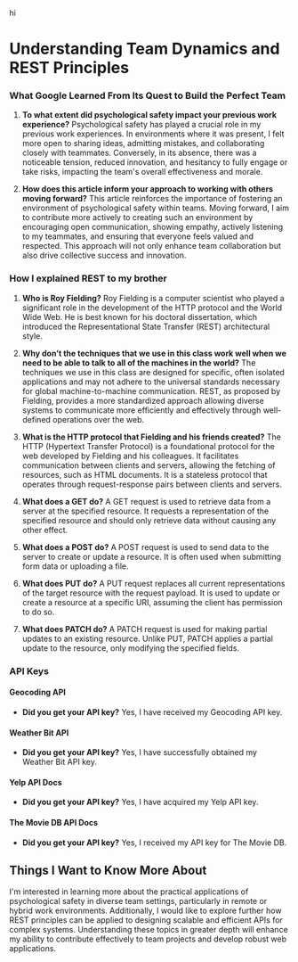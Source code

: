 hi

# Understanding Team Dynamics and REST Principles

### What Google Learned From Its Quest to Build the Perfect Team

1. **To what extent did psychological safety impact your previous work experience?**
   Psychological safety has played a crucial role in my previous work experiences. In environments where it was present, I felt more open to sharing ideas, admitting mistakes, and collaborating closely with teammates. Conversely, in its absence, there was a noticeable tension, reduced innovation, and hesitancy to fully engage or take risks, impacting the team's overall effectiveness and morale.

2. **How does this article inform your approach to working with others moving forward?**
   This article reinforces the importance of fostering an environment of psychological safety within teams. Moving forward, I aim to contribute more actively to creating such an environment by encouraging open communication, showing empathy, actively listening to my teammates, and ensuring that everyone feels valued and respected. This approach will not only enhance team collaboration but also drive collective success and innovation.

### How I explained REST to my brother

1. **Who is Roy Fielding?**
   Roy Fielding is a computer scientist who played a significant role in the development of the HTTP protocol and the World Wide Web. He is best known for his doctoral dissertation, which introduced the Representational State Transfer (REST) architectural style.

2. **Why don’t the techniques that we use in this class work well when we need to be able to talk to all of the machines in the world?**
   The techniques we use in this class are designed for specific, often isolated applications and may not adhere to the universal standards necessary for global machine-to-machine communication. REST, as proposed by Fielding, provides a more standardized approach allowing diverse systems to communicate more efficiently and effectively through well-defined operations over the web.

3. **What is the HTTP protocol that Fielding and his friends created?**
   The HTTP (Hypertext Transfer Protocol) is a foundational protocol for the web developed by Fielding and his colleagues. It facilitates communication between clients and servers, allowing the fetching of resources, such as HTML documents. It is a stateless protocol that operates through request-response pairs between clients and servers.

4. **What does a GET do?**
   A GET request is used to retrieve data from a server at the specified resource. It requests a representation of the specified resource and should only retrieve data without causing any other effect.

5. **What does a POST do?**
   A POST request is used to send data to the server to create or update a resource. It is often used when submitting form data or uploading a file.

6. **What does PUT do?**
   A PUT request replaces all current representations of the target resource with the request payload. It is used to update or create a resource at a specific URI, assuming the client has permission to do so.

7. **What does PATCH do?**
   A PATCH request is used for making partial updates to an existing resource. Unlike PUT, PATCH applies a partial update to the resource, only modifying the specified fields.

### API Keys

#### Geocoding API

- **Did you get your API key?**
  Yes, I have received my Geocoding API key.

#### Weather Bit API

- **Did you get your API key?**
  Yes, I have successfully obtained my Weather Bit API key.

#### Yelp API Docs

- **Did you get your API key?**
  Yes, I have acquired my Yelp API key.

#### The Movie DB API Docs

- **Did you get your API key?**
  Yes, I received my API key for The Movie DB.

## Things I Want to Know More About

I'm interested in learning more about the practical applications of psychological safety in diverse team settings, particularly in remote or hybrid work environments. Additionally, I would like to explore further how REST principles can be applied to designing scalable and efficient APIs for complex systems. Understanding these topics in greater depth will enhance my ability to contribute effectively to team projects and develop robust web applications.
